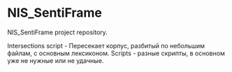 # NIS_SentiFrame
NIS_SentiFrame project repository.

Intersections script - Пересекает корпус, разбитый по небольшим файлам, с основным лексиконом.
Scripts - разные скрипты, в основном уже не нужные или не удачные.
